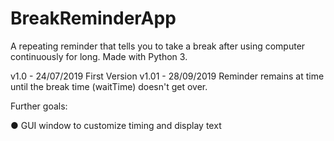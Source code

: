 # BreakReminderApp
A repeating reminder that tells you to take a break after using computer continuously for long. Made with Python 3.

v1.0 - 24/07/2019
First Version
v1.01 - 28/09/2019
Reminder remains at time until the break time (waitTime) doesn't get over.

Further goals:

● GUI window to customize timing and display text
